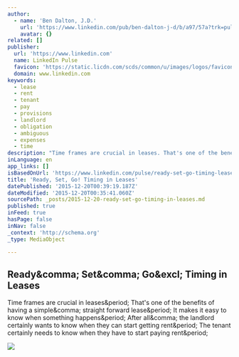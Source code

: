 ```yaml
---
author:
  - name: 'Ben Dalton, J.D.'
    url: 'https://www.linkedin.com/pub/ben-dalton-j-d/b/a97/57a?trk=pulse-det-athr_prof-art_hdr'
    avatar: {}
related: []
publisher:
  url: 'https://www.linkedin.com'
  name: LinkedIn Pulse
  favicon: 'https://static.licdn.com/scds/common/u/images/logos/favicons/v1/favicon.ico'
  domain: www.linkedin.com
keywords:
  - lease
  - rent
  - tenant
  - pay
  - provisions
  - landlord
  - obligation
  - ambiguous
  - expenses
  - time
description: "Time frames are crucial in leases. That's one of the benefits of having a simple, straight forward lease. It makes it easy to know when something happens. After all, the landlord certainly wants to know when they can start getting rent. The tenant certainly needs to know when they have to start paying rent."
inLanguage: en
app_links: []
isBasedOnUrl: 'https://www.linkedin.com/pulse/ready-set-go-timing-leases-ben-dalton-j-d-?trk=mp-author-card'
title: 'Ready, Set, Go! Timing in Leases'
datePublished: '2015-12-20T00:39:19.187Z'
dateModified: '2015-12-20T00:35:41.060Z'
sourcePath: _posts/2015-12-20-ready-set-go-timing-in-leases.md
published: true
inFeed: true
hasPage: false
inNav: false
_context: 'http://schema.org'
_type: MediaObject

---
```

<article style=""><h1>Ready&amp;comma; Set&amp;comma; Go&amp;excl; Timing in Leases</h1><p>Time frames are crucial in leases&amp;period; That's one of the benefits of having a simple&amp;comma; straight forward lease&amp;period; It makes it easy to know when something happens&amp;period; After all&amp;comma; the landlord certainly wants to know when they can start getting rent&amp;period; The tenant certainly needs to know when they have to start paying rent&amp;period;</p><img src="https://media.licdn.com/mpr/mpr/AAEAAQAAAAAAAAORAAAAJDg1YjI5YWNiLTM3MWUtNDgwOS1iYzAzLWI5MjI5ZjAyMTRkNQ.jpg" /></article>